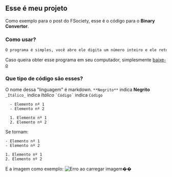 ## Esse é meu projeto

Como exemplo para o post do FSociety, esse é o código para o **Binary Convertor**.

### Como usar?

```markdown
O programa é simples, você abre ele digita um número inteiro e ele retornará esse número em binário.
```

Caso queira obter esse programa em seu computador, simplesmente [baixe-o](https://github.com/MasterTuto/Binary-Convertor/archive/master.zip)

### Que tipo de código são esses?
  O nome dessa "linguagem" é markdown.
  ` **Negrito** ` indica **Negrito**
  ` _Itálico_ ` indica _Itálico_
  `` `Código` `` indica `Código`
  
  ```
    - Elemento nº 1
    - Elemento nº 2
    
    1. Elemento nº 1
    2. Elemento nº 2
  ```
  
  Se tornam:
  
  
    - Elemento nº 1
    - Elemento nº 2
    
    1. Elemento nº 1
    2. Elemento nº 2

E a imagem como exemplo:
![Erro ao carregar imagem](https://forum.fsocietybrasil.org/images/vienna/logo.png)��
